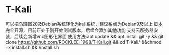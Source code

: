 # T-Kali
可以把乌班图20及Debian系统转化为kali系统，建议系统为Debian9及以上
脚本完全开源，目前正处于刚开始测试版本，后续会添加其他功能
支持云服务器安装，后续会新增vnc图形化界面
使用方法:apt update && apt install git -y && git clone https://github.com/ROCKLEE-1998/T-Kali.git && cd T-Kali/ &&chmod +x install.sh &&./install.sh

